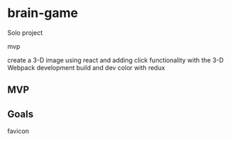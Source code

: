 # brain-game
Solo project

mvp 

create a 3-D image using react and adding click functionality with the 3-D
Webpack development build and dev 
color with redux

## MVP

## Goals
favicon
